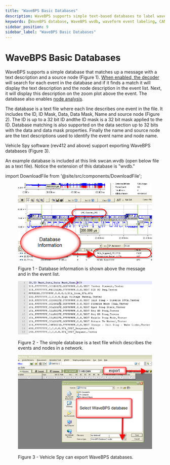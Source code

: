 ```yaml
---
title: "WaveBPS Basic Databases"
description: WaveBPS supports simple text-based databases to label waveform events with descriptions and node names. Use .wvdb files for enhanced event list visibility and node-level analysis. Export databases directly from Vehicle Spy.
keywords: [WaveBPS database, WaveBPS wvdb, waveform event labeling, CAN message database, Vehicle Spy database export, waveform node analysis, protocol decoder database, waveform signal description, automotive waveform database, event ID matching, CAN FD waveform analysis, SWCAN database export, WaveBPS event annotation, waveform ID masking]
sidebar_position: 9
sidebar_label: "WaveBPS Basic Databases"
---
```


# WaveBPS Basic Databases

WaveBPS supports a simple database that matches up a message with a text description and a source node (Figure 1). [When enabled, the decoder](/setting-up-serial-decoding-in-wavebps) will search for each event in the database and if it finds a match it will display the text description and the node description in the event list. Next, it will display this description on the zoom plot above the event. The database also enables [node analysis](/advanced-analysis).

The database is a text file where each line describes one event in the file. It includes the ID, ID Mask, Data, Data Mask, Name and source node (Figure 2). The ID is up to a 32 bit ID andthe ID mask is a 32 bit mask applied to the ID. Database matching is also supported on the data section up to 32 bits with the data and data mask properties. Finally the name and source node are the text descriptions used to identify the event name and node name.

Vehicle Spy software (rev412 and above) support exporting WaveBPS databases (Figure 3).

An example database is included at this link swcan.wvdb (open below file as a text file). Notice the extension of this database is "wvdb."

import DownloadFile from '@site/src/components/DownloadFile';

<DownloadFile fileName="swcan.wvdb" fileSize="873B" filePath="/wavebps/downloads/swcan.wvdb" />

<div class="text--center">

<figure>

![image-31](./assets/image-31.png "image-31")
<figcaption>Figure 1 - Database information is shown above the message and in the event list.</figcaption>
</figure>
</div>

<div class="text--center">

<figure>

![image-53](./assets/image-53.png "image-53")
<figcaption>Figure 2 - The simple database is a text file which describes the events and nodes in a network.</figcaption>
</figure>
</div>

<div class="text--center">

<figure>

![image-5](./assets/image-5.png "image-5")
<figcaption>Figure 3 - Vehicle Spy can export WaveBPS databases.</figcaption>
</figure>
</div>